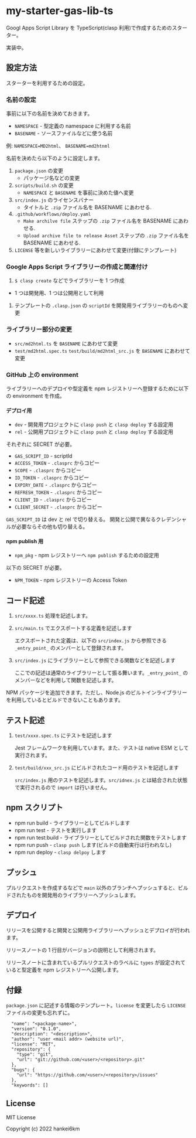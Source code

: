 # my-starter-gas-lib-ts

Googl Apps Script Library を TypeScript(clasp 利用)で作成するためのスターター。

実装中。

## 設定方法

スターターを利用するための設定。

### 名前の設定

事前に以下の名前を決めておきます。

- `NAMESPACE` - 型定義の  namespace に利用する名前
- `BASENAME` - ソースファイルなどに使う名前

例: `NAMESPACE=MD2html`、 `BASENAME=md2htnml`

名前を決めたら以下のように設定します。

1. `package.json` の変更
    - パッケージ名などの変更
1. `scripts/build.sh` の変更
    -  `NAMESPACE` と `BASENAME` を事前に決めた値へ変更
1. `src/index.js` のライセンスバナー
    - タイトルと `.zip` ファイル名を BASENAME にあわせる.
1. `.github/workflows/deploy.yaml`
    - `Make archilve file` ステップの `.zip` ファイル名を BASENAME にあわせる.
    - `Upload archive file to release Asset` ステップの `.zip` ファイル名を BASENAME にあわせる.
1. `LICENSE` 等を新しいライブラリーにあわせて変更(付録にテンプレート)


### Google Apps Script ライブラリーの作成と関連付け

1. `$ clasp create` などでライブラリーを 1 つ作成
  - 1 つは開発用、1 つは公開用として利用
1. テンプレートの `.clasp.json` の `scriptId` を開発用ライブラリーのものへ変更


### ライブラリー部分の変更

- `src/md2html.ts` を `BASENAME` にあわせて変更
- `test/md2html.spec.ts` `test/build/md2html_src.js` を `BASENAME` にあわせて変更


### GitHub 上の environment

ライブラリーへのデプロイや型定義を npm レジストリーへ登録するために以下の environment を作成。

#### デプロイ用

- `dev` - 開発用プロジェクトに `clasp push` と `clasp deploy` する設定用
- `rel` - 公開用プロジェクトに `clasp push` と `clasp deploy` する設定用

それぞれに SECRET が必要。

- `GAS_SCRIPT_ID` - scriptId
- `ACCESS_TOKEN` - `.clasprc` からコピー
- `SCOPE` - `.clasprc` からコピー
- `ID_TOKEN` - `.clasprc` からコピー
- `EXPIRY_DATE` - `.clasprc` からコピー
- `REFRESH_TOKEN` - `.clasprc` からコピー
- `CLIENT_ID` - `.clasprc` からコピー
- `CLIENT_SECRET` - `.clasprc` からコピー

`GAS_SCRIPT_ID` は dev と rel で切り替える。 開発と公開で異なるクレデンシャルが必要ならその他も切り替える。


#### npm publish 用

- `npm_pkg` - npm レジストリーへ `npm publish` するための設定用

以下の SECRET が必要。

- `NPM_TOKEN` - npm レジストリーの Access Token

## コード記述

1. `src/xxxx.ts` 処理を記述します。
1. `src/main.ts` でエクスポートする定義を記述します

    エクスポートされた定義は、以下の `src/index.js` から参照できる `_entry_point_` のメンバーとして登録されます。

1. `src/index.js` にライブラリーとして参照できる関数などを記述します

    ここでの記述は通常のライブラリーとして振る舞います。`_entry_point_` のメンバーなどを利用して関数を記述します。

NPM パッケージを追加できます。ただし、Node.js のビルトインライブラリーを利用しているとビルドできないこともあります。

## テスト記述

1. `test/xxxx.spec.ts` にテストを記述します

    Jest フレームワークを利用しています。また、テストは native ESM として実行されます。

1. `test/build/xxx_src.js` にビルドされたコード用のテストを記述します

    `src/index.js` 用のテストを記述します。`src/idnex.js` とは結合された状態で実行されるので `import` は行いません。

## npm スクリプト

- npm run build - ライブラリーとしてビルドします
- npm run test - テストを実行します
- npm run test:build - ライブラリーとしてビルドされた関数をテストします
- npm run push - `clasp push` します(ビルドの自動実行は行われなし)
- npm run deploy - `clasp delpoy` します

## プッシュ

プルリクエストを作成するなどで `main` 以外のブランチへプッシュすると、ビルドされたものを開発用のライブラリーへプッシュします。

## デプロイ

リリースを公開すると開発と公開用ライブラリーへプッシュとデプロイが行われます。

リリースノートの 1 行目がバージョンの説明として利用されます。

リリースノートに含まれているプルリクエストのラベルに `types` が設定されていると型定義を npm レジストリーへ公開します。


## 付録

`package.json` に記述する情報のテンプレート。`license` を変更したら `LICENSE` ファイルの変更も忘れずに。

```
  "name": "<package-name>",
  "version": "0.1.0",
  "description": "<description>",
  "author": "user <mail addr> (website url)",
  "license": "MIT",
  "repository": {
    "type": "git",
    "url": "git://github.com/<user>/<repository>.git"
  },
  "bugs": {
    "url": "https://github.com/<user>/<repository>/issues"
  },
  "keywords": []
```


## License

MIT License

Copyright (c) 2022 hankei6km

